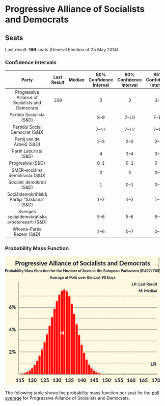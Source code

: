 # Progressive Alliance of Socialists and Democrats

## Seats

Last result: **169** seats (General Election of 25 May 2014)

### Confidence Intervals

| Party | Last Result | Median | 80% Confidence Interval | 90% Confidence Interval | 95% Confidence Interval | 99% Confidence Interval |
|:-----:|:-----------:|:------:|:-----------------------:|:-----------------------:|:-----------------------:|:-----------------------:|
| Progressive Alliance of Socialists and Democrats | 169 |  | 3 | 3 | 3–4 | 2–4 |
| Partido Socialista (S&D) | |  | 8–9 | 7–10 | 7–10 | 7–10 |
| Partidul Social Democrat (S&D) | |  | 7–11 | 7–12 | 7–12 | 7–13 |
| Partij van de Arbeid (S&D) | |  | 2–3 | 2–3 | 2–3 | 1–3 |
| Partit Laburista (S&D) | |  | 4 | 3–4 | 3–4 | 3–4 |
| Progresīvie (S&D) | |  | 0–1 | 0–1 | 0–1 | 0–1 |
| SMER–sociálna demokracia (S&D) | |  | 3 | 3 | 3–4 | 2–4 |
| Socialni demokrati (S&D) | |  | 1 | 0–1 | 0–1 | 0–2 |
| Sociāldemokrātiskā Partija “Saskaņa” (S&D) | |  | 1–2 | 1–2 | 1–3 | 1–3 |
| Sveriges socialdemokratiska arbetareparti (S&D) | |  | 5–6 | 5–6 | 5–6 | 5–7 |
| Wiosna–Partia Razem (S&D) | |  | 2–6 | 0–7 | 0–7 | 0–7 |

### Probability Mass Function

![Graph with seats probability mass function not yet produced](average-seats-pmf-progressiveallianceofsocialistsanddemocrats.png "Seats Probability Mass Function")

The following table shows the probability mass function per seat for the [poll average](average.html) for Progressive Alliance of Socialists and Democrats.

